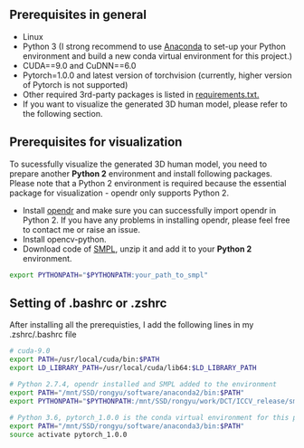 ## Prerequisites in general
- Linux
- Python 3 (I strong recommend to use [Anaconda](https://anaconda.org/) to set-up your Python environment and build a new conda virtual environment for this project.)
- CUDA==9.0 and CuDNN==6.0
- Pytorch=1.0.0 and latest version of torchvision (currently, higher version of Pytorch is not supported)
- Other required 3rd-party packages is listed in [requirements.txt.](requirements.txt)
- If you want to visualize the generated 3D human model, please refer to the following section.



## Prerequisites for visualization
To sucessfully visualize the generated 3D human model, you need to prepare another **Python 2** environment and install following packages. 
Please note that a Python 2 environment is required because the essential package for visualization - opendr only supports Python 2.  
- Install [opendr](https://github.com/mattloper/opendr/wiki) and make sure you can successfully import opendr in Python 2. If you have any problems in installing opendr, please feel free to contact me or raise an issue.    
- Install opencv-python.  
- Download code of [SMPL](http://smpl.is.tue.mpg.de/), unzip it and add it to your **Python 2** environment.
```bash
export PYTHONPATH="$PYTHONPATH:your_path_to_smpl"
```

## Setting of .bashrc or .zshrc
After installing all the prerequisties, I add the following lines in my .zshrc/.bashrc file
```bash
# cuda-9.0                                                                                                              
export PATH=/usr/local/cuda/bin:$PATH                                                                                   
export LD_LIBRARY_PATH=/usr/local/cuda/lib64:$LD_LIBRARY_PATH                                                           

# Python 2.7.4, opendr installed and SMPL added to the environment                                                                                      
export PATH="/mnt/SSD/rongyu/software/anaconda2/bin:$PATH"                                                              
export PYTHONPATH="$PYTHONPATH:/mnt/SSD/rongyu/work/DCT/ICCV_release/smpl"                                              
                                                                                                                        
# Python 3.6, pytorch_1.0.0 is the conda virtual environment for this project.                                                                                                          
export PATH="/mnt/SSD/rongyu/software/anaconda3/bin:$PATH"                                                              
source activate pytorch_1.0.0 
```